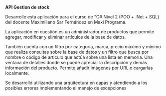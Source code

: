 **API Gestion de stock**

Desarrolle esta aplicación para el curso de "C# Nivel 2 (POO + .Net + SQL) del docente Maximiliano Sar Fernández en Maxi Programa.

La aplicación en cuestión es un administrador de productos que permite agregar, modificar y eliminar artículos de la base de datos.

También cuenta con un filtro por categoría, marca, precio máximo y mínimo que realiza consultas sobre la base de datos y un filtro que busca por nombre o código de articulo que actúa sobre una lista en memoria. Una ventana de detalles donde se puede apreciar la descripción y demás información del producto. Permite añadir imágenes por URL o cargarlas localmente. 

Se desarrolló utilizando una arquitectura en capas y atendiendo a los posibles errores implementando el manejo de excepciones
